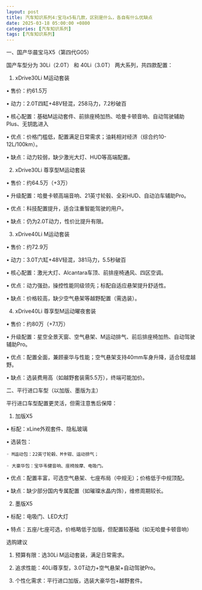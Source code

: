 ```yaml
---
layout: post
title: 汽车知识系列4:宝马x5有几款，区别是什么，各自有什么优缺点
date: 2025-03-18 05:00:00 +0800
categories: [汽车知识系列]
tags: [汽车知识系列]
---
```

一、国产华晨宝马X5（第四代G05）

国产车型分为 30Li（2.0T） 和 40Li（3.0T） 两大系列，共四款配置：

1. xDrive30Li M运动套装

  • 售价：约61.5万

  • 动力：2.0T四缸+48V轻混，258马力，7.2秒破百

  • 核心配置：基础M运动套件、前排座椅加热、哈曼卡顿音响、自动驾驶辅助Plus、无钥匙进入

  • 优点：价格门槛低，配置满足日常需求；油耗相对经济（综合约10-12L/100km）。

  • 缺点：动力较弱，缺少激光大灯、HUD等高端配置。

2. xDrive30Li 尊享型M运动套装

  • 售价：约64.5万（+3万）

  • 升级配置：哈曼卡顿高端音响、21英寸轮毂、全彩HUD、自动泊车辅助Pro。

  • 优点：科技配置提升，适合注重智能驾驶的用户。

  • 缺点：仍为2.0T动力，性价比提升有限。

3. xDrive40Li M运动套装

  • 售价：约72.9万

  • 动力：3.0T六缸+48V轻混，381马力，5.5秒破百

  • 核心配置：激光大灯、Alcantara车顶、前排座椅通风、四区空调。

  • 优点：动力强劲，操控性能同级领先；标配自适应悬架提升舒适性。

  • 缺点：价格较高，缺少空气悬架等越野配置（需选装）。

4. xDrive40Li 尊享型M运动曜夜套装

  • 售价：约80万（+7.1万）

  • 升级配置：星空全景天窗、空气悬架、M运动排气、前后排座椅加热、自动驾驶辅助Pro。

  • 优点：配置全面，兼顾豪华与性能；空气悬架支持40mm车身升降，适合轻度越野。

  • 缺点：选装费用高（如越野套装需5.5万），终端可能加价。

二、平行进口车型（以加版、墨版为主）

平行进口车型配置更灵活，但需注意售后保障：

1. 加版X5

  • 标配：xLine外观套件、隐私玻璃

  • 选装包：

    ◦ M运动包：22英寸轮毂、M卡钳、运动排气；

    ◦ 大豪华包：宝华韦健音响、座椅按摩、电吸门。

  • 优点：配置丰富，可选空气悬架、七座布局（中规无）；价格低于中规顶配。

  • 缺点：缺少部分国内专属配置（如璀璨水晶内饰），维修周期较长。

2. 墨版X5

  • 标配：电吸门、LED大灯

  • 特点：五座/七座可选，价格略低于加版，但配置较基础（如无哈曼卡顿音响）

选购建议

1. 预算有限：选30Li M运动套装，满足日常需求。

2. 追求性能：40Li尊享型，3.0T动力+空气悬架+自动驾驶Pro。

3. 个性化需求：平行进口加版，选装大豪华包+越野套件。
